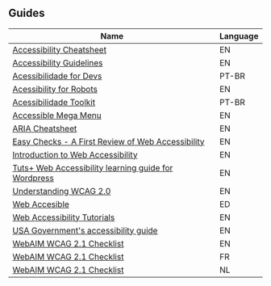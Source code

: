 ## Guides

| Name | Language |
| --- | --- |
|[Accessibility Cheatsheet](https://moritzgiessmann.de/accessibility-cheatsheet/)| EN
|[Accessibility Guidelines](http://accessibility.voxmedia.com/) | EN
|[Acessibilidade for Devs](https://github.com/acessibilidade-for-devs/acessibilidade-for-devs.github.io) | PT-BR
|[Acessibility for Robots](https://bocoup.com/blog/accessibility-for-robots) | EN
|[Acessibilidade Toolkit](https://github.com/acessibilidade/toolkit)| PT-BR
|[Accessible Mega Menu](https://github.com/adobe-accessibility/Accessible-Mega-Menu) | EN
|[ARIA Cheatsheet](http://karlgroves-sandbox.com/CheatSheets/ARIA-Cheatsheet.html) | EN
|[Easy Checks - A First Review of Web Accessibility](http://www.w3.org/WAI/eval/preliminary.html) | EN
|[Introduction to Web Accessibility](https://www.udacity.com/course/web-accessibility--ud891) | EN
|[Tuts+ Web Accessibility learning guide for Wordpress](http://code.tutsplus.com/series/accessibility--cms-799) | EN
|[Understanding WCAG 2.0](https://www.w3.org/TR/UNDERSTANDING-WCAG20/) | EN
|[Web Accesible](http://webaccesible.xyz/) | ED
|[Web Accessibility Tutorials](http://www.w3.org/WAI/tutorials/) | EN
|[USA Government's accessibility guide](https://accessibility.18f.gov/) | EN
|[WebAIM WCAG 2.1 Checklist](https://webaim.org/standards/wcag/checklist) | EN
|[WebAIM WCAG 2.1 Checklist](http://anysurfer.be/fr/en-pratique/sites-web/checklist-wcag-2-1-de-webaim) | FR
|[WebAIM WCAG 2.1 Checklist](http://anysurfer.be/nl/in-de-praktijk/websites/webaims-wcag-2-checklist) | NL
